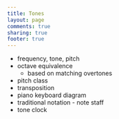 ```yaml
---
title: Tones
layout: page
comments: true
sharing: true
footer: true
---
```


- frequency, tone, pitch
- octave equivalence
	- based on matching overtones
- pitch class
- transposition
- piano keyboard diagram
- traditional notation - note staff
- tone clock

